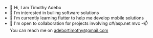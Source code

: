 - 👋 Hi, I am Timothy Adebo
- 👀 I’m interested in builing software solutions
- 🌱 I’m currently learning flutter to help me develop mobile solutions
- 💞️ I'm open to collaboration for projects involving c#/asp.net mvc
-📫 You can reach me on adebortimothy@gmail.com

<!---
TimTyger/TimTyger is a ✨ special ✨ repository because its `README.md` (this file) appears on your GitHub profile.
You can click the Preview link to take a look at your changes.
--->
